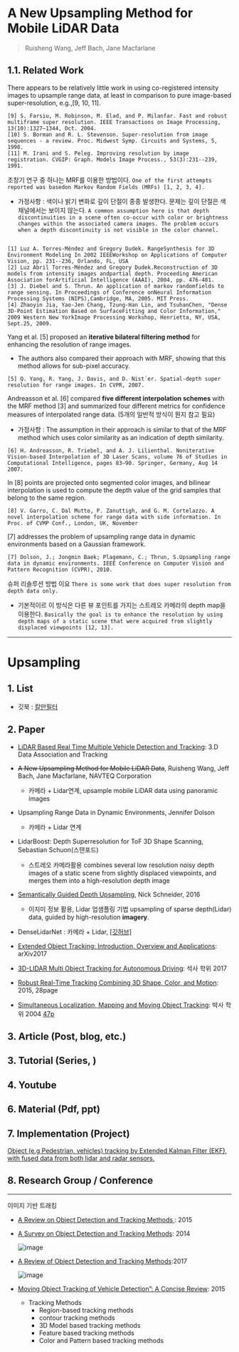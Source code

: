 # A New Upsampling Method for Mobile LiDAR Data

> Ruisheng Wang, Jeff Bach, Jane Macfarlane

## 1.1. Related Work

There appears to be relatively little work in using co-registered intensity images to upsample range data, at least in comparison to pure image-based super-resolution, e.g.,[9, 10, 11]. 

```
[9] S. Farsiu, M. Robinson, M. Elad, and P. Milanfar. Fast and robust multiframe super resolution. IEEE Transactions on Image Processing, 13(10):1327–1344, Oct. 2004.
[10] S. Borman and R. L. Stevenson. Super-resolution from image sequences - a review. Proc. Midwest Symp. Circuits and Systems, 5, 1998.
[11] M. Irani and S. Peleg. Improving resolution by image registration. CVGIP: Graph. Models Image Process., 53(3):231--239, 1991.
```

초창기 연구 중 하나는 MRF를 이용한 방법이다. `One of the first attempts reported was basedon Markov Random Fields (MRFs) [1, 2, 3, 4]. `

- 가정사항 : 색이나 밝기 변화로 깊이 단절이 종종 발생한다. 문제는 깊이 단절은 색 채널에서는 보이지 않는다. `A common assumption here is that depth discontinuities in a scene often co-occur with color or brightness changes within the associated camera images. The problem occurs when a depth discontinuity is not visible in the color channel.`


```

[1] Luz A. Torres-Méndez and Gregory Dudek. RangeSynthesis for 3D Environment Modeling In 2002 IEEEWorkshop on Applications of Computer Vision, pp. 231--236, Orlando, FL, USA
[2] Luz Abril Torres-Méndez and Gregory Dudek.Reconstruction of 3D models from intensity images andpartial depth. Proceeding American Association forArtificial Intelligence (AAAI), 2004, pp. 476-481.
[3] J. Diebel and S. Thrun. An application of markov randomfields to range sensing. In Proceedings of Conference onNeural Information Processing Systems (NIPS),Cambridge, MA, 2005. MIT Press.
[4] Zhaoyin Jia, Yao-Jen Chang, Tzung-Han Lin, and TsuhanChen, "Dense 3D-Point Estimation Based on SurfaceFitting and Color Information," 2009 Western New YorkImage Processing Workshop, Henrietta, NY, USA, Sept.25, 2009.

```


Yang et al. [5] proposed an **iterative bilateral filtering method** for enhancing the resolution of range images. 

- The authors also compared their approach with MRF, showing that this method allows for sub-pixel accuracy. 

```
[5] Q. Yang, R. Yang, J. Davis, and D. Nist´er. Spatial-depth super resolution for range images. In CVPR, 2007.
```

Andreasson et al. [6] compared **five different interpolation schemes** with the MRF method [3] and summarized four different metrics for confidence measures of interpolated range data. (5개의 일반적 방식이 뭔지 참고 필요)
- 가정사항 : The assumption in their approach is similar to that of the MRF method which uses color similarity as an indication of depth similarity. 

```
[6] H. Andreasson, R. Triebel, and A. J. Lilienthal. Noniterative Vision-based Interpolation of 3D Laser Scans, volume 76 of Studies in Computational Intelligence, pages 83–90. Springer, Germany, Aug 14 2007.
```

In [8] points are projected onto segmented color images, and bilinear interpolation is used to compute the depth value of the grid samples that belong to the same region. 

```
[8] V. Garro, C. Dal Mutto, P. Zanuttigh, and G. M. Cortelazzo. A novel interpolation scheme for range data with side information. In Proc. of CVMP Conf., London, UK, November
```

[7] addresses the problem of upsampling range data in dynamic environments based on a Gaussian framework.

```
[7] Dolson, J.; Jongmin Baek; Plagemann, C.; Thrun, S.Upsampling range data in dynamic environments. IEEE Conference on Computer Vision and Pattern Recognition (CVPR), 2010.
```


슈퍼 리솔루션 방법 이요 `There is some work that does super resolution from depth data only. `
- 기본적이르 이 방식은 다른 뷰 포인트를 가지는 스트레오 카메라의 depth map을 이용한다. `Basically the goal is to enhance the resolution by using depth maps of a static scene that were acquired from slightly displaced viewpoints [12, 13].`


--- 

# Upsampling

## 1. List

- 깃북 : [칼만필터](https://adioshun.gitbooks.io/deep_drive/content/introfusion.html)

## 2. Paper

- [LiDAR Based Real Time Multiple Vehicle Detection and Tracking](https://waset.org/publications/10004678/lidar-based-real-time-multiple-vehicle-detection-and-tracking): 3.D Data Association and Tracking

- ~~A New Upsampling Method for Mobile LiDAR Data~~, Ruisheng Wang, Jeff Bach, Jane Macfarlane, NAVTEQ Corporation
    - 카메라 + Lidar연계, upsample mobile LiDAR data using panoramic images


- Upsampling Range Data in Dynamic Environments, Jennifer Dolson
    - 카메라 + Lidar 연계 


- LidarBoost: Depth Superresolution for ToF 3D Shape Scanning, Sebastian Schuon(스탠포드)
    - 스트레오 카메라활용 combines several low resolution noisy depth images of a static scene from slightly displaced viewpoints, and merges them into a high-resolution depth image


- [Semantically Guided Depth Upsampling](https://arxiv.org/abs/1608.00753), Nick Schneider, 2016
    - 이지미 정보 활용, Lidar 업샘플링 기법 upsampling of sparse depth(Lidar) data, guided by high-resolution **imagery**.


- DenseLidarNet : 카메라 + Lidar, [[깃허브]](https://github.com/345ishaan/DenseLidarNet)

- [Extended Object Tracking: Introduction, Overview and Applications](https://arxiv.org/abs/1604.00970): arXiv2017

- [3D-LIDAR Multi Object Tracking for Autonomous Driving](https://repository.tudelft.nl/islandora/object/uuid%3Af536b829-42ae-41d5-968d-13bbaa4ec736): 석사 학위 2017

- [Robust Real-Time Tracking Combining 3D Shape, Color, and Motion](http://davheld.github.io/DavidHeld_files/ijrr_tracking.pdf): 2015, 28page

- [Simultaneous Localization, Mapping and Moving Object Tracking](https://pdfs.semanticscholar.org/1c8e/ab35f14011e8394a6f92c7fad1b4cedd764d.pdf): 박사 학위 2004 [47p](http://repository.cmu.edu/cgi/viewcontent.cgi?article=1062&context=robotics)


## 3. Article (Post, blog, etc.)



## 3. Tutorial (Series, )



## 4. Youtube



## 6. Material (Pdf, ppt)



## 7. Implementation (Project)

[Object (e.g Pedestrian, vehicles) tracking by Extended Kalman Filter (EKF), with fused data from both lidar and radar sensors.](https://github.com/JunshengFu/tracking-with-Extended-Kalman-Filter)


## 8. Research Group / Conference 

--- 

이미지 기반 트래킹 

- [A Review on Object Detection and Tracking Methods](https://ijrest.net/downloads/volume-2/issue-1/pid-21201506.pdf): 2015





- [A Survey on Object Detection and Tracking Methods](https://pdfs.semanticscholar.org/25a6/c5dff9a7019475daa81cd5a7f1f2dcdb5cf1.pdf): 2014

    ![image](https://user-images.githubusercontent.com/17797922/40040388-0ac64296-5855-11e8-8b14-5b15cc508410.png)


- [A Review of Object Detection and Tracking Methods](http://www.ijaerd.com/papers/finished_papers/A%20Review%20of%20Object%20Detection%20and%20Tracking%20Methods-IJAERDV04I1045913.pdf):2017

    ![image](https://user-images.githubusercontent.com/17797922/40040689-303d1cce-5856-11e8-86c5-07293af6f9ec.png)

- [Moving Object Tracking of Vehicle Detection”: A Concise Review](http://docplayer.net/16497156-Moving-object-tracking-of-vehicle-detection-a-concise-review.html): 2015
    - Tracking Methods
        - Region-based tracking methods
        - contour tracking methods
        - 3D Model based tracking methods
        - Feature based tracking methods
        - Color and Pattern based tracking methods
    


